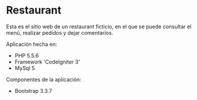 # Restaurant

Esta es el sitio web de un restaurant ficticio, en el que se puede consultar el menú, realizar pedidos y dejar comentarios.

Aplicación hecha en:
* PHP 5.5.6
* Framework 'CodeIgniter 3'
* MySql 5

Componentes de la aplicación:
* Bootstrap 3.3.7
